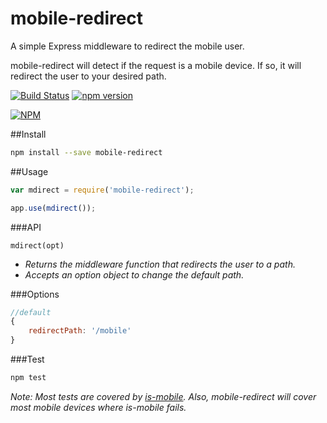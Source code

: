 mobile-redirect
===============

A simple Express middleware to redirect the mobile user.

mobile-redirect will detect if the request is a mobile device. If so, it will redirect the user to your desired path.

[![Build Status](https://travis-ci.org/iwatakeshi/mobile-redirect.svg?branch=master)](https://travis-ci.org/iwatakeshi/mobile-redirect)
[![npm version](https://badge.fury.io/js/mobile-redirect.svg)](http://badge.fury.io/js/mobile-redirect)

[![NPM](https://nodei.co/npm/mobile-redirect.png?downloads=true&downloadRank=true&stars=true)](https://nodei.co/npm/mobile-redirect/)

##Install

```bash
npm install --save mobile-redirect
```

##Usage

```js
var mdirect = require('mobile-redirect');

app.use(mdirect());
```

###API

`mdirect(opt)`

* *Returns the middleware function that redirects the user to a path.*
* *Accepts an option object to change the default path.*

###Options

```js
//default
{
    redirectPath: '/mobile'
}
```

###Test

```bash
npm test
```

*Note: Most tests are covered by [is-mobile](https://github.com/juliangruber/is-mobile). Also, mobile-redirect will cover most mobile devices where is-mobile fails.*
